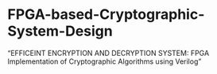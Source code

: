 # FPGA-based-Cryptographic-System-Design
“EFFICEINT ENCRYPTION AND DECRYPTION SYSTEM: FPGA Implementation of Cryptographic Algorithms using Verilog”
